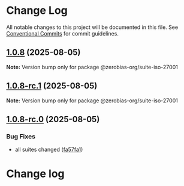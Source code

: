 # Change Log

All notable changes to this project will be documented in this file.
See [Conventional Commits](https://conventionalcommits.org) for commit guidelines.

## [1.0.8](https://github.com/zerobias-org/suite/compare/@zerobias-org/suite-iso-27001@1.0.8-rc.1...@zerobias-org/suite-iso-27001@1.0.8) (2025-08-05)

**Note:** Version bump only for package @zerobias-org/suite-iso-27001





## [1.0.8-rc.1](https://github.com/zerobias-org/suite/compare/@zerobias-org/suite-iso-27001@1.0.8-rc.0...@zerobias-org/suite-iso-27001@1.0.8-rc.1) (2025-08-05)

**Note:** Version bump only for package @zerobias-org/suite-iso-27001





## [1.0.8-rc.0](https://github.com/zerobias-org/suite/compare/@zerobias-org/suite-iso-27001@1.0.7...@zerobias-org/suite-iso-27001@1.0.8-rc.0) (2025-08-05)


### Bug Fixes

* all suites changed ([fa57fa1](https://github.com/zerobias-org/suite/commit/fa57fa1af7628003297df46b2d7740fe95bd2666))





# Change log
